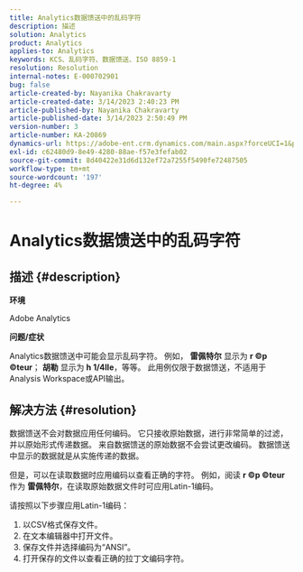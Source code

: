 ```yaml
---
title: Analytics数据馈送中的乱码字符
description: 描述
solution: Analytics
product: Analytics
applies-to: Analytics
keywords: KCS、乱码字符、数据馈送、ISO 8859-1
resolution: Resolution
internal-notes: E-000702901
bug: false
article-created-by: Nayanika Chakravarty
article-created-date: 3/14/2023 2:40:23 PM
article-published-by: Nayanika Chakravarty
article-published-date: 3/14/2023 2:50:49 PM
version-number: 3
article-number: KA-20869
dynamics-url: https://adobe-ent.crm.dynamics.com/main.aspx?forceUCI=1&pagetype=entityrecord&etn=knowledgearticle&id=635a4c26-76c2-ed11-83ff-6045bd006a22
exl-id: c62480d9-8e49-4280-88ae-f57e3fefab02
source-git-commit: 8d40422e31d6d132ef72a7255f5490fe72487505
workflow-type: tm+mt
source-wordcount: '197'
ht-degree: 4%

---
```


# Analytics数据馈送中的乱码字符

## 描述 {#description}


<b>环境</b>

Adobe Analytics

<b>问题/症状</b>

Analytics数据馈送中可能会显示乱码字符。 例如， <b>雷佩特尔</b> 显示为 <b>r ©p ©teur</b>； <b>胡勒</b> 显示为 <b>h 1/4lle</b>，等等。 此用例仅限于数据馈送，不适用于Analysis Workspace或API输出。


## 解决方法 {#resolution}


数据馈送不会对数据应用任何编码。 它只接收原始数据，进行非常简单的过滤，并以原始形式传递数据。 来自数据馈送的原始数据不会尝试更改编码。 数据馈送中显示的数据就是从实施传递的数据。

但是，可以在读取数据时应用编码以查看正确的字符。 例如，阅读 <b>r ©p ©teur</b> 作为 <b>雷佩特尔</b>，在读取原始数据文件时可应用Latin-1编码。

请按照以下步骤应用Latin-1编码：

1. 以CSV格式保存文件。
2. 在文本编辑器中打开文件。
3. 保存文件并选择编码为“ANSI”。
4. 打开保存的文件以查看正确的拉丁文编码字符。
